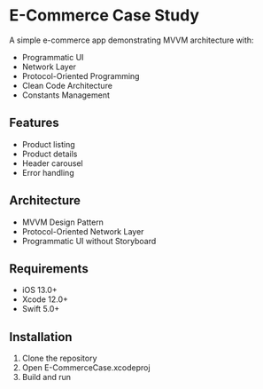 # E-Commerce Case Study

A simple e-commerce app demonstrating MVVM architecture with:
- Programmatic UI
- Network Layer
- Protocol-Oriented Programming
- Clean Code Architecture
- Constants Management

## Features
- Product listing
- Product details
- Header carousel
- Error handling

## Architecture
- MVVM Design Pattern
- Protocol-Oriented Network Layer
- Programmatic UI without Storyboard

## Requirements
- iOS 13.0+
- Xcode 12.0+
- Swift 5.0+

## Installation
1. Clone the repository
2. Open E-CommerceCase.xcodeproj
3. Build and run 